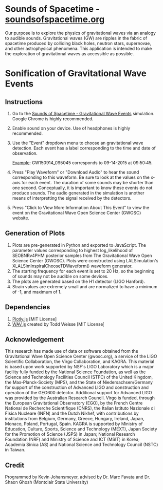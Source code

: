 # Sounds of Spacetime - [soundsofspacetime.org]()

Our purpose is to explore the physics of gravitational waves via an analogy to audible sounds. Gravitational waves (GW) are ripples in the fabric of spacetime produced by colliding black holes, neutron stars, supernovae, and other astrophysical phenomena. This application is intended to make the exploration of gravitational waves as accessible as possible.

# Sonification of Gravitational Wave Events

## Instructions

1. Go to the [Sounds of Spacetime - Gravitational Wave Events](soundsofspacetime.github.io/GWEvents/) simulation. Google Chrome is highly recommended.
2. Enable sound on your device. Use of headphones is highly recommended. 
3. Use the "Event" dropdown menu to choose an gravitational wave detection. Each event has a label corresponding to the time and date of observation.

    <u>Example</u>: GW150914_095045 corresponds to 09-14-2015 at 09:50:45.

4. Press "Play Waveform" or "Download Audio" to hear the sound corresponding to this waveform. Be sure to look at the values on the x-axis for each event. The duration of some sounds may be shorter than one second. Conceptually, it is important to know these events do not produce sounds. The audio generated in the simulation is another means of interpretting the signal received by the detectors.

5. Press "Click to View More Information About This Event" to view the event on the Gravitational Wave Open Science Center (GWOSC) website.

## Generation of Plots

1. Plots are pre-generated in Python and exported to JavaScript. The parameter values corresponding to highest log_likelihood of SEOBNRv4PHM posterior samples from The Gravitational Wave Open Science Center (GWOSC). Plots were constructed using LALSimulation's XLALSimInspiralChooseTDWaveform() waveform generator. 
2. The starting frequency for each event is set to 20 Hz, so the beginning of sounds may not be audible on some devices.
3. The plots are generated based on the H1 detector (LIGO Hanford).
4. Strain values are extremely small and are normalized to have a minimum of -1, and maximum of 1.

## Dependencies

1. [Plotly.js](https://plotly.com/javascript/) [MIT License]
2. [WAV.js](https://github.com/taweisse/wavJS) created by Todd Weisse [MIT License]

## Acknowledgement

This research has made use of data or software obtained from the Gravitational Wave Open Science Center (gwosc.org), a service of the LIGO Scientific Collaboration, the Virgo Collaboration, and KAGRA. This material is based upon work supported by NSF's LIGO Laboratory which is a major facility fully funded by the National Science Foundation, as well as the Science and Technology Facilities Council (STFC) of the United Kingdom, the Max-Planck-Society (MPS), and the State of Niedersachsen/Germany for support of the construction of Advanced LIGO and construction and operation of the GEO600 detector. Additional support for Advanced LIGO was provided by the Australian Research Council. Virgo is funded, through the European Gravitational Observatory (EGO), by the French Centre National de Recherche Scientifique (CNRS), the Italian Istituto Nazionale di Fisica Nucleare (INFN) and the Dutch Nikhef, with contributions by institutions from Belgium, Germany, Greece, Hungary, Ireland, Japan, Monaco, Poland, Portugal, Spain. KAGRA is supported by Ministry of Education, Culture, Sports, Science and Technology (MEXT), Japan Society for the Promotion of Science (JSPS) in Japan; National Research Foundation (NRF) and Ministry of Science and ICT (MSIT) in Korea; Academia Sinica (AS) and National Science and Technology Council (NSTC) in Taiwan.

## Credit

Programmed by Kevin Johansmeyer, advised by Dr. Marc Favata and Dr. Shaon Ghosh (Montclair State University)